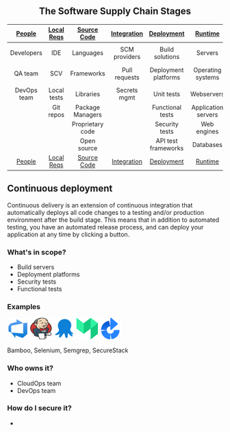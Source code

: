 <center>

## The Software Supply Chain Stages

| [People](PEOPLE.md#people) | [Local Reqs](LOCAL.md#local-requirements) | [Source Code](CODE.md#source-code) | [Integration](INTEGRATION.md#continuous-integration) | [Deployment](DEPLOYMENT.md#continuous-deployment) | [Runtime](RUNTIME.md#runtime) | [Hardware](HARDWARE.md#hardware) | [DNS](DNS.md#dns)  | [Services](SERVICES.md#services) | [Cloud](CLOUD.md#cloud-resources)
| :---------: | :----------: | :--------------: | :-----------: | :------------------: | :-----------------: | :---------: | :------: | :----------------: | :---------:
|             |              |                  |               |                      |                     |             |          |                    |                 |
| Developers  | IDE          | Languages        | SCM providers | Build solutions      | Servers             | Embedded PC | URL      | SaaS solutions     | CDN             |
| QA team     | SCV          | Frameworks       | Pull requests | Deployment platforms | Operating systems   | PCB         | hostname | Third party APIs   | Cloud services  |
| DevOps team | Local tests  | Libraries        | Secrets mgmt  | Unit tests           | Webservers          | USB dongle  |          | Payment gateways   |                 |
|             | Git repos    | Package Managers |               | Functional tests     | Application servers | GPU/CPU     |          | Identity Providers |                 |
|             |              | Proprietary code |               | Security tests       | Web engines         |             |          | Analytics          |                 |
|             |              | Open source      |               | API test frameworks  | Databases           |             |          |                    |                 |
| [People](PEOPLE.md#people) | [Local Reqs](LOCAL.md#local-requirements) | [Source Code](CODE.md#source-code) | [Integration](INTEGRATION.md#continuous-integration) | [Deployment](DEPLOYMENT.md#continuous-deployment) | [Runtime](RUNTIME.md#runtime) | [Hardware](HARDWARE.md#hardware) | [DNS](DNS.md#dns)  | [Services](SERVICES.md#services) | [Cloud](CLOUD.md#cloud-resources)

</center>

## Continuous deployment

Continuous delivery is an extension of continuous integration that automatically deploys all code changes to a testing and/or production environment after the build stage. This means that in addition to automated testing, you have an automated release process, and can deploy your application at any time by clicking a button.

### What's in scope?

* Build servers
* Deployment platforms
* Security tests
* Functional tests

### Examples

<img src="images/azure-devops.svg" width="50" height="50" title="Azure DevOps">  <img src="images/jenkins.svg" width="50" height="50" title="Jenkins">  <img src="images/octopus-deploy.svg" width="50" height="50" title="Octopus Deploy"> <img src="images/buildkite.png" width="50" height="50" title="Buildkite">  <img src="images/bamboo.png" width="50" height="50" title="Atlassian Bamboo">

Bamboo, Selenium, Semgrep, SecureStack

### Who owns it?

* CloudOps team
* DevOps team

### How do I secure it?

* 
